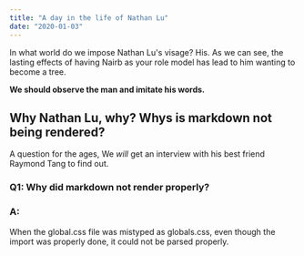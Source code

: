 ```yaml
---
title: "A day in the life of Nathan Lu"
date: "2020-01-03"
---
```


In what world do we impose Nathan Lu's visage? His. As we can see, the lasting effects of having Nairb as your role model has lead to him wanting to become a tree.

**We should observe the man and imitate his words.**

## Why Nathan Lu, why? Whys is markdown not being rendered?

A question for the ages, We *will* get an interview with his best friend Raymond Tang to find out.

### Q1: Why did markdown not render properly?
### A:

When the global.css file was mistyped as globals.css, even though the import was properly done, it could not be parsed properly.

